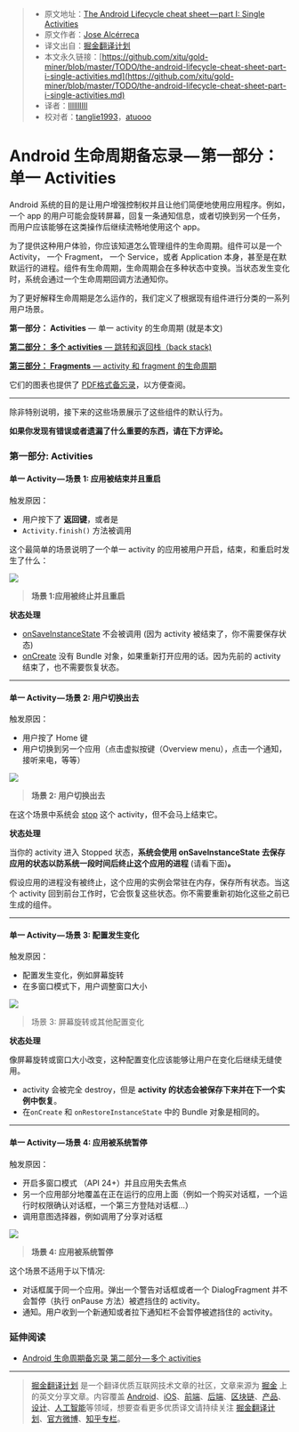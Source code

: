 > * 原文地址：[The Android Lifecycle cheat sheet — part I: Single Activities](https://medium.com/google-developers/the-android-lifecycle-cheat-sheet-part-i-single-activities-e49fd3d202ab)
> * 原文作者：[Jose Alcérreca](https://medium.com/@JoseAlcerreca?source=post_header_lockup)
> * 译文出自：[掘金翻译计划](https://github.com/xitu/gold-miner)
> * 本文永久链接：[https://github.com/xitu/gold-miner/blob/master/TODO/the-android-lifecycle-cheat-sheet-part-i-single-activities.md](https://github.com/xitu/gold-miner/blob/master/TODO/the-android-lifecycle-cheat-sheet-part-i-single-activities.md)
> * 译者：[IllllllIIl](https://github.com/IllllllIIl)
> * 校对者：[tanglie1993](https://github.com/tanglie1993)，[atuooo](https://github.com/atuooo)

# Android 生命周期备忘录 — 第一部分：单一 Activities

Android 系统的目的是让用户增强控制权并且让他们简便地使用应用程序。例如，一个 app 的用户可能会旋转屏幕，回复一条通知信息，或者切换到另一个任务，而用户应该能够在这类操作后继续流畅地使用这个 app。

为了提供这种用户体验，你应该知道怎么管理组件的生命周期。组件可以是一个 Activity， 一个 Fragment， 一个 Service，或者 Application 本身，甚至是在默默运行的进程。组件有生命周期，生命周期会在多种状态中变换。当状态发生变化时，系统会通过一个生命周期回调方法通知你。

为了更好解释生命周期是怎么运作的，我们定义了根据现有组件进行分类的一系列用户场景。

**第一部分： Activities** — 单一 activity 的生命周期 (就是本文)

[**第二部分： 多个 activities** — 跳转和返回栈（back stack)](https://medium.com/@JoseAlcerreca/the-android-lifecycle-cheat-sheet-part-ii-multiple-activities-a411fd139f24)

[**第三部分： Fragments** — activity 和 fragment 的生命周期](https://medium.com/@JoseAlcerreca/the-android-lifecycle-cheat-sheet-part-iii-fragments-afc87d4f37fd)

它们的图表也提供了 [PDF格式备忘录](https://github.com/JoseAlcerreca/android-lifecycles)，以方便查阅。

* * *

除非特别说明，接下来的这些场景展示了这些组件的默认行为。

**如果你发现有错误或者遗漏了什么重要的东西，请在下方评论。**

### **第一部分: Activities**

#### 单一 Activity — 场景 1: 应用被结束并且重启

触发原因：

* 用户按下了 **返回键**，或者是
* `Activity.finish()` 方法被调用

这个最简单的场景说明了一个单一 activity 的应用被用户开启，结束，和重启时发生了什么：

![](https://cdn-images-1.medium.com/max/800/1*U_j3OP74jrPFoNvO2i7XzQ.png)

>**场景 1:应用被终止并且重启**

**状态处理**

* [onSaveInstanceState](https://developer.android.com/reference/android/app/Activity.html#onSaveInstanceState%28android.os.Bundle%29) 不会被调用 (因为 activity 被结束了，你不需要保存状态)
* [onCreate](https://developer.android.com/reference/android/app/Activity.html#onCreate%28android.os.Bundle%29) 没有 Bundle 对象，如果重新打开应用的话。因为先前的 activity 结束了，也不需要恢复状态。

* * *

#### **单一 Activity — 场景 2: 用户切换出去**

触发原因：

* 用户按了 Home 键
* 用户切换到另一个应用（点击虚拟按键（Overview menu），点击一个通知，接听来电，等等）

![](https://cdn-images-1.medium.com/max/800/1*w3Hkt3deEkHSDWQD-I03cA.png)

>**场景 2: 用户切换出去**

在这个场景中系统会 [stop](https://developer.android.com/guide/components/activities/activity-lifecycle.html#onstop) 这个 activity，但不会马上结束它。

**状态处理**

当你的 activity 进入 Stopped 状态，**系统会使用 onSaveInstanceState 去保存应用的状态以防系统一段时间后终止这个应用的进程** (请看下面)**。**

假设应用的进程没有被终止，这个应用的实例会常驻在内存，保存所有状态。当这个 activity 回到前台工作时，它会恢复这些状态。你不需要重新初始化这些之前已生成的组件。
* * *

#### **单一 Activity — 场景 3: 配置发生变化**

触发原因：

* 配置发生变化，例如屏幕旋转
* 在多窗口模式下，用户调整窗口大小

![](https://cdn-images-1.medium.com/max/800/1*sw4ePskeHsYPs1LrHh2Pcg.png)

>场景 3: 屏幕旋转或其他配置变化

**状态处理**

像屏幕旋转或窗口大小改变，这种配置变化应该能够让用户在变化后继续无缝使用。

* activity 会被完全 destroy，但是 **activity 的状态会被保存下来并在下一个实例中恢复**。
* 在`onCreate` 和 `onRestoreInstanceState` 中的 Bundle 对象是相同的。

* * *

#### **单一 Activity — 场景 4: 应用被系统暂停**

触发原因：

* 开启多窗口模式 （API 24+）并且应用失去焦点
* 另一个应用部分地覆盖在正在运行的应用上面（例如一个购买对话框，一个运行时权限确认对话框，一个第三方登陆对话框...）
* 调用意图选择器，例如调用了分享对话框

![](https://cdn-images-1.medium.com/max/800/1*j3blnCW082yMbQe5fkjMMg.png)

>**场景 4: 应用被系统暂停**

这个场景不适用于以下情况:

* 对话框属于同一个应用。弹出一个警告对话框或者一个 DialogFragment 并不会暂停（执行 onPause 方法）被遮挡住的 activity。
* 通知。用户收到一个新通知或者拉下通知栏不会暂停被遮挡住的 activity。

### 延伸阅读

* [Android 生命周期备忘录 第二部分 — 多个 activities](https://medium.com/@JoseAlcerreca/the-android-lifecycle-cheat-sheet-part-ii-multiple-activities-a411fd139f24)


---

> [掘金翻译计划](https://github.com/xitu/gold-miner) 是一个翻译优质互联网技术文章的社区，文章来源为 [掘金](https://juejin.im) 上的英文分享文章。内容覆盖 [Android](https://github.com/xitu/gold-miner#android)、[iOS](https://github.com/xitu/gold-miner#ios)、[前端](https://github.com/xitu/gold-miner#前端)、[后端](https://github.com/xitu/gold-miner#后端)、[区块链](https://github.com/xitu/gold-miner#区块链)、[产品](https://github.com/xitu/gold-miner#产品)、[设计](https://github.com/xitu/gold-miner#设计)、[人工智能](https://github.com/xitu/gold-miner#人工智能)等领域，想要查看更多优质译文请持续关注 [掘金翻译计划](https://github.com/xitu/gold-miner)、[官方微博](http://weibo.com/juejinfanyi)、[知乎专栏](https://zhuanlan.zhihu.com/juejinfanyi)。
